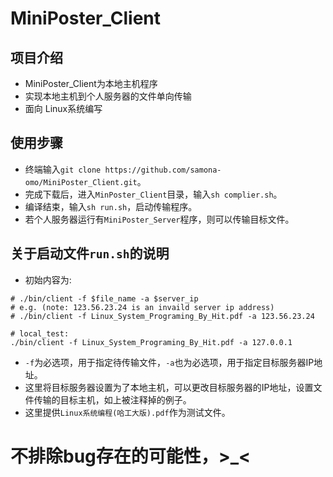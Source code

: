 # MiniPoster_Client
## 项目介绍
* MiniPoster_Client为本地主机程序
* 实现本地主机到个人服务器的文件单向传输
* 面向 Linux系统编写
## 使用步骤
* 终端输入`git clone https://github.com/samona-omo/MiniPoster_Client.git`。
* 完成下载后，进入`MinPoster_Client`目录，输入`sh complier.sh`。
* 编译结束，输入`sh run.sh`，启动传输程序。
* 若个人服务器运行有`MiniPoster_Server`程序，则可以传输目标文件。
## 关于启动文件`run.sh`的说明
* 初始内容为:
```shell
# ./bin/client -f $file_name -a $server_ip
# e.g. (note: 123.56.23.24 is an invaild server ip address)
# ./bin/client -f Linux_System_Programing_By_Hit.pdf -a 123.56.23.24

# local_test:
./bin/client -f Linux_System_Programing_By_Hit.pdf -a 127.0.0.1
```
* `-f`为必选项，用于指定待传输文件，`-a`也为必选项，用于指定目标服务器IP地址。
* 这里将目标服务器设置为了本地主机，可以更改目标服务器的IP地址，设置文件传输的目标主机，如上被注释掉的例子。
* 这里提供`Linux系统编程(哈工大版).pdf`作为测试文件。
# 不排除bug存在的可能性，>_<
